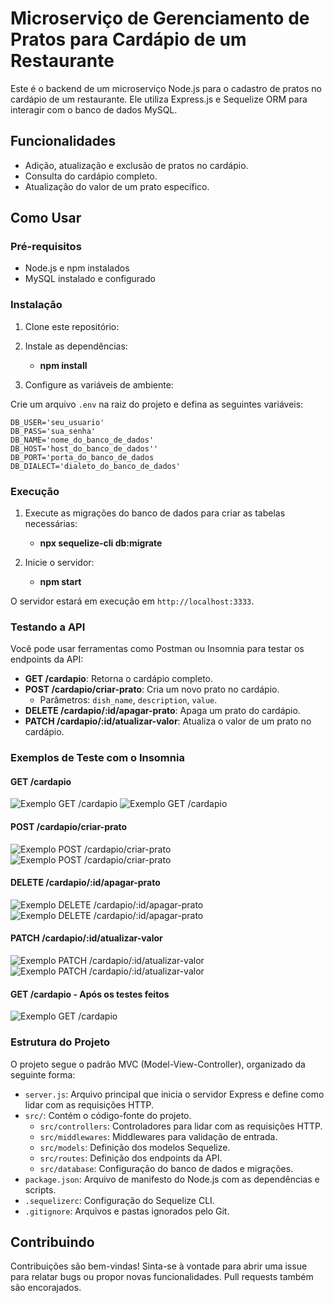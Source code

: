 # Microserviço de Gerenciamento de Pratos para Cardápio de um Restaurante

Este é o backend de um microserviço Node.js para o cadastro de pratos no cardápio de um restaurante. Ele utiliza Express.js e Sequelize ORM para interagir com o banco de dados MySQL.

## Funcionalidades

- Adição, atualização e exclusão de pratos no cardápio.
- Consulta do cardápio completo.
- Atualização do valor de um prato específico.

## Como Usar

### Pré-requisitos

- Node.js e npm instalados
- MySQL instalado e configurado

### Instalação

1. Clone este repositório:

2. Instale as dependências: 

   - **npm install**

3. Configure as variáveis de ambiente:

Crie um arquivo `.env` na raiz do projeto e defina as seguintes variáveis:

    DB_USER='seu_usuario'
    DB_PASS='sua_senha'
    DB_NAME='nome_do_banco_de_dados'
    DB_HOST='host_do_banco_de_dados''
    DB_PORT='porta_do_banco_de_dados
    DB_DIALECT='dialeto_do_banco_de_dados' 

### Execução

1. Execute as migrações do banco de dados para criar as tabelas necessárias:

   - **npx sequelize-cli db:migrate**

2. Inicie o servidor:

   - **npm start**


O servidor estará em execução em `http://localhost:3333`.

### Testando a API

Você pode usar ferramentas como Postman ou Insomnia para testar os endpoints da API:

- **GET /cardapio**: Retorna o cardápio completo.
- **POST /cardapio/criar-prato**: Cria um novo prato no cardápio.
  - Parâmetros: `dish_name`, `description`, `value`.
- **DELETE /cardapio/:id/apagar-prato**: Apaga um prato do cardápio.
- **PATCH /cardapio/:id/atualizar-valor**: Atualiza o valor de um prato no cardápio.

### Exemplos de Teste com o Insomnia

#### GET /cardapio

![Exemplo GET /cardapio](screenshots/rota-get.png)
![Exemplo GET /cardapio](screenshots/retorno-get.png)

#### POST /cardapio/criar-prato

![Exemplo POST /cardapio/criar-prato](screenshots/rota-e-json-POST.png)
![Exemplo POST /cardapio/criar-prato](screenshots/retorno-post.png)

#### DELETE /cardapio/:id/apagar-prato

![Exemplo DELETE /cardapio/:id/apagar-prato](screenshots/rota-delete.png)
![Exemplo DELETE /cardapio/:id/apagar-prato](screenshots/retorno-delete.png)

#### PATCH /cardapio/:id/atualizar-valor

![Exemplo PATCH /cardapio/:id/atualizar-valor](screenshots/rota-patch.png)
![Exemplo PATCH /cardapio/:id/atualizar-valor](screenshots/retorno-patch.png)

#### GET /cardapio - Após os testes feitos

![Exemplo GET /cardapio](screenshots/retorno-get-apos-testes.png)

### Estrutura do Projeto

O projeto segue o padrão MVC (Model-View-Controller), organizado da seguinte forma:

- `server.js`: Arquivo principal que inicia o servidor Express e define como lidar com as requisições HTTP.
- `src/`: Contém o código-fonte do projeto.
  - `src/controllers`: Controladores para lidar com as requisições HTTP.
  - `src/middlewares`: Middlewares para validação de entrada.
  - `src/models`: Definição dos modelos Sequelize.
  - `src/routes`: Definição dos endpoints da API.
  - `src/database`: Configuração do banco de dados e migrações.
- `package.json`: Arquivo de manifesto do Node.js com as dependências e scripts.
- `.sequelizerc`: Configuração do Sequelize CLI.
- `.gitignore`: Arquivos e pastas ignorados pelo Git.

## Contribuindo

Contribuições são bem-vindas! Sinta-se à vontade para abrir uma issue para relatar bugs ou propor novas funcionalidades. Pull requests também são encorajados.